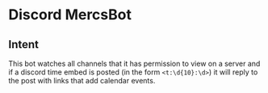 # Discord MercsBot

## Intent

This bot watches all channels that it has permission to view on a server and if a discord time embed is posted (in the form `<t:\d{10}:\d>`) it will reply to the post with links that add calendar events.
